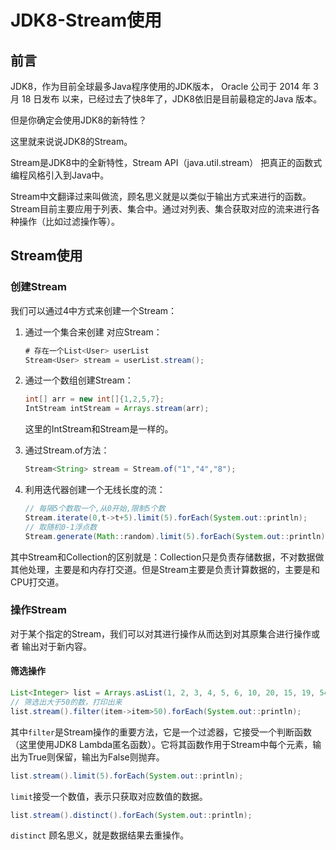 # JDK8-Stream使用

## 前言

JDK8，作为目前全球最多Java程序使用的JDK版本， Oracle 公司于 2014 年 3 月 18 日发布 以来，已经过去了快8年了，JDK8依旧是目前最稳定的Java 版本。

但是你确定会使用JDK8的新特性？

这里就来说说JDK8的Stream。

Stream是JDK8中的全新特性，Stream API（java.util.stream） 把真正的函数式编程风格引入到Java中。

Stream中文翻译过来叫做流，顾名思义就是以类似于输出方式来进行的函数。Stream目前主要应用于列表、集合中。通过对列表、集合获取对应的流来进行各种操作（比如过滤操作等）。

## Stream使用

### 创建Stream

我们可以通过4中方式来创建一个Stream：

1. 通过一个集合来创建 对应Stream：

   ```java
   # 存在一个List<User> userList
   Stream<User> stream = userList.stream();
   ```

2. 通过一个数组创建Stream：

   ```java
   int[] arr = new int[]{1,2,5,7};
   IntStream intStream = Arrays.stream(arr);
   ```

   这里的IntStream和Stream<Integer>是一样的。

3. 通过Stream.of方法：

   ```java
   Stream<String> stream = Stream.of("1","4","8");
   ```

4. 利用迭代器创建一个无线长度的流：

   ```java
   // 每隔5个数取一个,从0开始,限制5个数
   Stream.iterate(0,t->t+5).limit(5).forEach(System.out::println);
   // 取随机0-1浮点数
   Stream.generate(Math::random).limit(5).forEach(System.out::println);
   ```




其中Stream和Collection的区别就是：Collection只是负责存储数据，不对数据做其他处理，主要是和内存打交道。但是Stream主要是负责计算数据的，主要是和CPU打交道。

### 操作Stream

对于某个指定的Stream，我们可以对其进行操作从而达到对其原集合进行操作或者 输出对于新内容。

#### 筛选操作

```java
List<Integer> list = Arrays.asList(1, 2, 3, 4, 5, 6, 10, 20, 15, 19, 54, 64, 24, 12, 48, 34, 100);
// 筛选出大于50的数，打印出来
list.stream().filter(item->item>50).forEach(System.out::println);
```

其中`filter`是Stream操作的重要方法，它是一个过滤器，它接受一个判断函数（这里使用JDK8 Lambda匿名函数）。它将其函数作用于Stream中每个元素，输出为True则保留，输出为False则抛弃。



```java
list.stream().limit(5).forEach(System.out::println);
```

`limit`接受一个数值，表示只获取对应数值的数据。

```java
list.stream().distinct().forEach(System.out::println);
```

`distinct` 顾名思义，就是数据结果去重操作。



